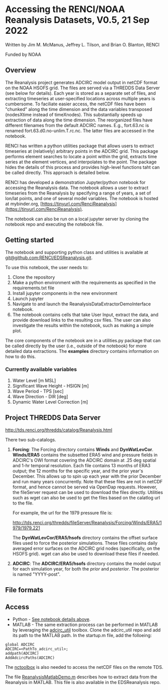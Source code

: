 # Accessing the RENCI/NOAA Reanalysis Datasets, V0.5, 21 Sep 2022

Written by Jim M. McManus, Jeffrey L. Tilson, and Brian O. Blanton, RENCI

Funded by NOAA

## Overview
The Reanalysis project generates ADCIRC model output in netCDF format on the NOAA HSOFS grid.  The files are served via a THREDDS Data Server (see below for details).  Each year is stored as a separate set of files, and extracting timeseries at user-specified locations across multiple years is cumbersome.  To faciliate easier access, the netCDF files have been "chunked" along the time dimension and the data variables transposed (nodesXtime instead of timeXnodes).  This substantially speeds up extraction of data along the time dimension.  The reorganized files have different filenames from the default ADCIRC names.  E.g., fort.63.nc is renamed fort.63.d0.no-unlim.T.rc.nc.  The latter files are accessed in the notebook. 

RENCI has written a python utilities package that allows users to extract timeseries at (relatively) arbitrary points in the ADCIRC grid.  This package performs element searches to locate a point within the grid, extracts time series at the element vertices, and interpolates to the point.  The package hides the details of this process and provides high-level functions taht can be called directly.  This approach is detailed below.  

RENCI has developed a demonstration Jupyter/python notebook for accessing the Reanalysis data.  The notebook allows a user to extract timeseries from the Reanalysis by specifying a range of years, a set of lon/lat points, and one of several model variables.  The notebook is hosted at mybinder.org, [https://tinyurl.com/RenciReanalysis](https://tinyurl.com/RenciReanalysis).

The notebook can also be run on a local jupyter server by cloning the notebook repo and executing the notebook file. 

## Getting started
 The notebook and supporting python class and utilities is available at [git@github.com:RENCI/EDSReanalysis.git](git@github.com:RENCI/EDSReanalysis.git).

To use this notebook, the user needs to: 
1. Clone the repository
2. Make a python environment with the requirements as specified in the requirements.txt file
3. Install jupyter components in the new environment
4. Launch jupyter
5. Navigate to and launch the ReanalysisDataExtractorDemoInterface notebook. 
6. The notebook contains cells that take User Input, extract the data, and provide download links to the resulting csv files.  The user can also investigate the results within the notebook, such as making a simple plot.  

The core components of the notebook are in a utilities.py package that can be called directly by the user (i.e., outside of the notebook) for more detailed data extractions.  The **examples** directory contains information on how to do this.


### Currently available variables
1. Water Level [m MSL]
2. Significant Wave Height - HSIGN [m]
3. Wave Period - TPS [sec]
4. Wave Direction - DIR [deg]
5. Dynamic Water Level Correction [m]

## Project THREDDS Data Server

http://tds.renci.org/thredds/catalog/Reanalysis.html

There two sub-catalogs.  

1. **Forcing**: The Forcing directory contains **Winds** and **DynWatLevCor**.  **Winds/ERA5** contains the subsetted ERA5 wind and pressure fields in ADCIRC's OWI format covering the ADCIRC domain at .25 deg spatial and 1-hr temporal resolution.  Each file contains 13 months of ERA3 output;  the 12 months for the specific year, and the prior year's December.  This allows up to spin up each year with the prior December and run many years concurrently.  Note that these files are not in netCDF format, and hence cannot be served via OpenDap requests.  However, the fileServer request can be used to download the files directly.  Utilities such as wget can also be used to get the files based on the calatlog url to the file.  

    For example, the url for the 1979 pressure file is: 

    http://tds.renci.org/thredds/fileServer/Reanalysis/Forcing/Winds/ERA5/1979/1979.221

    The **DynWatLevCor/ERA5/hsofs** directory contains the offset surface files used to force the posterior simulations.  These files contains daily averaged error surfaces on the ADCIRC grid nodes (specifically, on the HSOFS grid).  wget can also be used to download these files if needed.

2. **ADCIRC**: The **ADCIRC/ERA5/hsofs** directory contains the model output for each simulation year, for both the *prior* and *posterior*.  The posterior is named "YYYY-post".   


File formats
--------

Access
--------
* Python - [See notebook details above](#getting-started). 
* MATLAB - The same extraction process can be performed in MATLAB by leveraging the 
[adcirc_util](https://github.com/BrianOBlanton/adcirc_util.git) toolbox.   Clone the adcirc_util repo and add its path to the MATLAB path.  In the startup.m file, add the folloeing: 

```
global ADCIRC
ADCIRC=<PathTo_adcirc_util>;
addpath(ADCIRC)
AddAdcircPaths(ADCIRC)
```

The [nctoolbox](git@github.com:nctoolbox/nctoolbox.git) is also needed to access the netCDF files on the remote TDS. 

The file [ReanalysisMatlabDemo.m](https://github.com/RENCI/EDSReanalysis/blob/main/ReanalysisMatlabDemo.m) describes how to extract data from the Reanalysis in  MATLAB.  This file is also available in the EDSReanalysis repo. 
